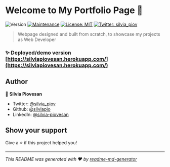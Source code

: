 # Welcome to My Portfolio Page 👋

![Version](https://img.shields.io/badge/version-1.1.0-blue.svg?cacheSeconds=2592000)
[![Maintenance](https://img.shields.io/badge/Maintained%3F-yes-green.svg)](https://github.com/silviapio/portfolio/graphs/commit-activity)
[![License: MIT](https://img.shields.io/badge/License-MIT-blue)](#)
[![Twitter: silvia_piov](https://img.shields.io/twitter/follow/silvia_piov.svg?style=social)](https://twitter.com/silvia_piov)

> Webpage designed and built from scratch, to showcase my projects as Web Developer

### ✨ Deployed/demo version [https://silviapiovesan.herokuapp.com/](https://silviapiovesan.herokuapp.com/)

## Author

👤 **Silvia Piovesan**

- Twitter: [@silvia_piov](https://twitter.com/silvia_piov)
- Github: [@silviapio](https://github.com/silviapio)
- LinkedIn: [@silvia-piovesan](https://linkedin.com/in/silvia-piovesan)

## Show your support

Give a ⭐️ if this project helped you!

---

_This README was generated with ❤️ by [readme-md-generator](https://github.com/kefranabg/readme-md-generator)_
